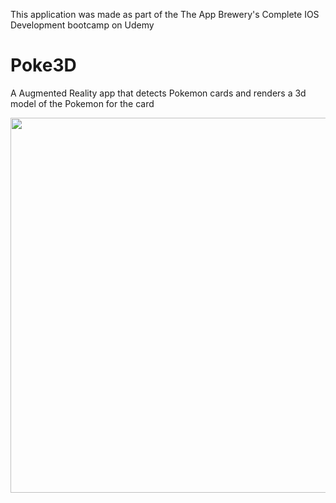 This application was made as part of the The App Brewery's Complete IOS Development bootcamp on Udemy

# Poke3D
A Augmented Reality app that detects Pokemon cards and renders a 3d model of the Pokemon for the card

<p align="center">
  <img src = Poke3D/Poke3DDemo.gif height="600">
</p>
